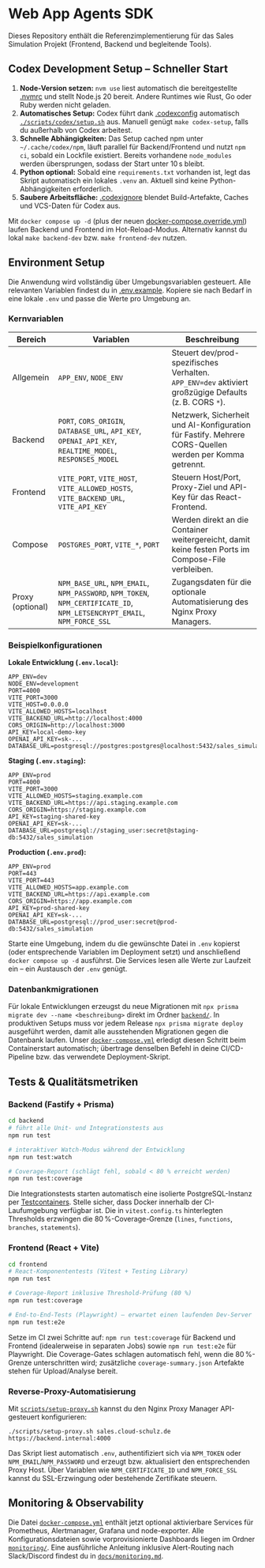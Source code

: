 # Web App Agents SDK

Dieses Repository enthält die Referenzimplementierung für das Sales Simulation Projekt (Frontend, Backend und begleitende Tools).

## Codex Development Setup – Schneller Start

1. **Node-Version setzen:** `nvm use` liest automatisch die bereitgestellte [.nvmrc](./.nvmrc) und stellt Node.js 20 bereit. Andere Runtimes wie Rust, Go oder Ruby werden nicht geladen.
2. **Automatisches Setup:** Codex führt dank [.codexconfig](./.codexconfig) automatisch [`./scripts/codex/setup.sh`](./scripts/codex/setup.sh) aus. Manuell genügt `make codex-setup`, falls du außerhalb von Codex arbeitest.
3. **Schnelle Abhängigkeiten:** Das Setup cached npm unter `~/.cache/codex/npm`, läuft parallel für Backend/Frontend und nutzt `npm ci`, sobald ein Lockfile existiert. Bereits vorhandene `node_modules` werden übersprungen, sodass der Start unter 10 s bleibt.
4. **Python optional:** Sobald eine `requirements.txt` vorhanden ist, legt das Skript automatisch ein lokales `.venv` an. Aktuell sind keine Python-Abhängigkeiten erforderlich.
5. **Saubere Arbeitsfläche:** [.codexignore](./.codexignore) blendet Build-Artefakte, Caches und VCS-Daten für Codex aus.

Mit `docker compose up -d` (plus der neuen [docker-compose.override.yml](./docker-compose.override.yml)) laufen Backend und Frontend im Hot-Reload-Modus. Alternativ kannst du lokal `make backend-dev` bzw. `make frontend-dev` nutzen.

## Environment Setup

Die Anwendung wird vollständig über Umgebungsvariablen gesteuert. Alle relevanten Variablen findest du in [.env.example](./.env.example). Kopiere sie nach Bedarf in eine lokale `.env` und passe die Werte pro Umgebung an.

### Kernvariablen

| Bereich | Variablen | Beschreibung |
| --- | --- | --- |
| Allgemein | `APP_ENV`, `NODE_ENV` | Steuert dev/prod-spezifisches Verhalten. `APP_ENV=dev` aktiviert großzügige Defaults (z. B. CORS `*`). |
| Backend | `PORT`, `CORS_ORIGIN`, `DATABASE_URL`, `API_KEY`, `OPENAI_API_KEY`, `REALTIME_MODEL`, `RESPONSES_MODEL` | Netzwerk, Sicherheit und AI-Konfiguration für Fastify. Mehrere CORS-Quellen werden per Komma getrennt. |
| Frontend | `VITE_PORT`, `VITE_HOST`, `VITE_ALLOWED_HOSTS`, `VITE_BACKEND_URL`, `VITE_API_KEY` | Steuern Host/Port, Proxy-Ziel und API-Key für das React-Frontend. |
| Compose | `POSTGRES_PORT`, `VITE_*`, `PORT` | Werden direkt an die Container weitergereicht, damit keine festen Ports im Compose-File verbleiben. |
| Proxy (optional) | `NPM_BASE_URL`, `NPM_EMAIL`, `NPM_PASSWORD`, `NPM_TOKEN`, `NPM_CERTIFICATE_ID`, `NPM_LETSENCRYPT_EMAIL`, `NPM_FORCE_SSL` | Zugangsdaten für die optionale Automatisierung des Nginx Proxy Managers. |

### Beispielkonfigurationen

**Lokale Entwicklung (`.env.local`):**

```
APP_ENV=dev
NODE_ENV=development
PORT=4000
VITE_PORT=3000
VITE_HOST=0.0.0.0
VITE_ALLOWED_HOSTS=localhost
VITE_BACKEND_URL=http://localhost:4000
CORS_ORIGIN=http://localhost:3000
API_KEY=local-demo-key
OPENAI_API_KEY=sk-...
DATABASE_URL=postgresql://postgres:postgres@localhost:5432/sales_simulation
```

**Staging (`.env.staging`):**

```
APP_ENV=prod
PORT=4000
VITE_PORT=3000
VITE_ALLOWED_HOSTS=staging.example.com
VITE_BACKEND_URL=https://api.staging.example.com
CORS_ORIGIN=https://staging.example.com
API_KEY=staging-shared-key
OPENAI_API_KEY=sk-...
DATABASE_URL=postgresql://staging_user:secret@staging-db:5432/sales_simulation
```

**Production (`.env.prod`):**

```
APP_ENV=prod
PORT=443
VITE_PORT=443
VITE_ALLOWED_HOSTS=app.example.com
VITE_BACKEND_URL=https://api.example.com
CORS_ORIGIN=https://app.example.com
API_KEY=prod-shared-key
OPENAI_API_KEY=sk-...
DATABASE_URL=postgresql://prod_user:secret@prod-db:5432/sales_simulation
```

Starte eine Umgebung, indem du die gewünschte Datei in `.env` kopierst (oder entsprechende Variablen im Deployment setzt) und anschließend `docker compose up -d` ausführst. Die Services lesen alle Werte zur Laufzeit ein – ein Austausch der `.env` genügt.

### Datenbankmigrationen

Für lokale Entwicklungen erzeugst du neue Migrationen mit `npx prisma migrate dev --name <beschreibung>` direkt im Ordner [`backend/`](./backend). In produktiven Setups muss vor jedem Release `npx prisma migrate deploy` ausgeführt werden, damit alle ausstehenden Migrationen gegen die Datenbank laufen. Unser [`docker-compose.yml`](./docker-compose.yml) erledigt diesen Schritt beim Containerstart automatisch; übertrage denselben Befehl in deine CI/CD-Pipeline bzw. das verwendete Deployment-Skript.


## Tests & Qualitätsmetriken

### Backend (Fastify + Prisma)

```bash
cd backend
# führt alle Unit- und Integrationstests aus
npm run test

# interaktiver Watch-Modus während der Entwicklung
npm run test:watch

# Coverage-Report (schlägt fehl, sobald < 80 % erreicht werden)
npm run test:coverage
```

Die Integrationstests starten automatisch eine isolierte PostgreSQL-Instanz per [Testcontainers](https://testcontainers.com/). Stelle sicher, dass Docker innerhalb der CI-Laufumgebung verfügbar ist. Die in `vitest.config.ts` hinterlegten Thresholds erzwingen die 80 %-Coverage-Grenze (`lines`, `functions`, `branches`, `statements`).

### Frontend (React + Vite)

```bash
cd frontend
# React-Komponententests (Vitest + Testing Library)
npm run test

# Coverage-Report inklusive Threshold-Prüfung (80 %)
npm run test:coverage

# End-to-End-Tests (Playwright) – erwartet einen laufenden Dev-Server
npm run test:e2e
```

Setze im CI zwei Schritte auf: `npm run test:coverage` für Backend und Frontend (idealerweise in separaten Jobs) sowie `npm run test:e2e` für Playwright. Die Coverage-Gates schlagen automatisch fehl, wenn die 80 %-Grenze unterschritten wird; zusätzliche `coverage-summary.json` Artefakte stehen für Upload/Analyse bereit.

### Reverse-Proxy-Automatisierung

Mit [`scripts/setup-proxy.sh`](./scripts/setup-proxy.sh) kannst du den Nginx Proxy Manager API-gesteuert konfigurieren:

```
./scripts/setup-proxy.sh sales.cloud-schulz.de https://backend.internal:4000
```

Das Skript liest automatisch `.env`, authentifiziert sich via `NPM_TOKEN` oder `NPM_EMAIL`/`NPM_PASSWORD` und erzeugt bzw. aktualisiert den entsprechenden Proxy Host. Über Variablen wie `NPM_CERTIFICATE_ID` und `NPM_FORCE_SSL` kannst du SSL-Erzwingung oder bestehende Zertifikate steuern.

## Monitoring & Observability

Die Datei [`docker-compose.yml`](./docker-compose.yml) enthält jetzt optional aktivierbare Services für Prometheus, Alertmanager, Grafana und node-exporter. Alle Konfigurationsdateien sowie vorprovisionierte Dashboards liegen im Ordner [`monitoring/`](./monitoring). Eine ausführliche Anleitung inklusive Alert-Routing nach Slack/Discord findest du in [`docs/monitoring.md`](./docs/monitoring.md).
